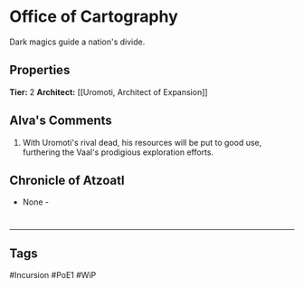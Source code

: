 # Office of Cartography
Dark magics guide a nation's divide.

## Properties
**Tier:** 2
**Architect:** [[Uromoti, Architect of Expansion]]

## Alva's Comments
1. With Uromoti's rival dead, his resources will be put to good use, furthering the Vaal's prodigious exploration efforts.

## Chronicle of Atzoatl
- None -

#
---
## Tags
#Incursion
#PoE1
#WiP
